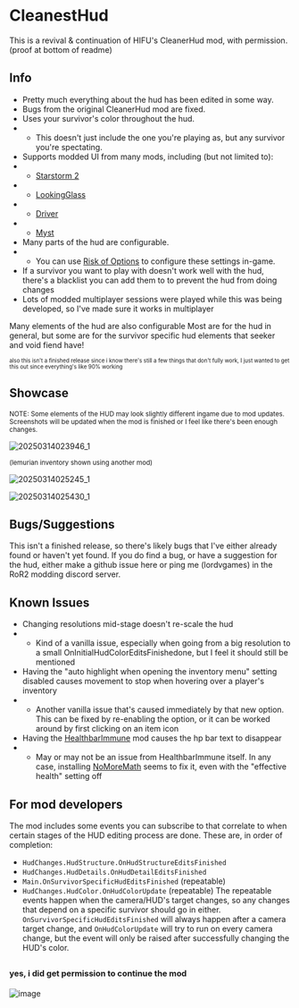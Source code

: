 # CleanestHud

This is a revival & continuation of HIFU's CleanerHud mod, with permission. (proof at bottom of readme)


## Info
- Pretty much everything about the hud has been edited in some way.
- Bugs from the original CleanerHud mod are fixed.
- Uses your survivor's color throughout the hud.
- - This doesn't just include the one you're playing as, but any survivor you're spectating.
- Supports modded UI from many mods, including (but not limited to):
- - [Starstorm 2](https://thunderstore.io/package/TeamMoonstorm/Starstorm2/)
- - [LookingGlass](https://thunderstore.io/package/DropPod/LookingGlass/)
- - [Driver](https://thunderstore.io/package/public_ParticleSystem/Driver/)
- - [Myst](https://thunderstore.io/package/JavAngle/Myst/)
- Many parts of the hud are configurable.
- - You can use [Risk of Options](https://thunderstore.io/package/Rune580/Risk_Of_Options/) to configure these settings in-game.
- If a survivor you want to play with doesn't work well with the hud, there's a blacklist you can add them to to prevent the hud from doing changes
- Lots of modded multiplayer sessions were played while this was being developed, so I've made sure it works in multiplayer

Many elements of the hud are also configurable Most are for the hud in general, but some are for the survivor specific hud elements that seeker and void fiend have!

<sub><sup>also this isn't a finished release since i know there's still a few things that don't fully work, I just wanted to get this out since everything's like 90% working</sup></sub>


## Showcase

<sub>NOTE: Some elements of the HUD may look slightly different ingame due to mod updates. Screenshots will be updated when the mod is finished or I feel like there's been enough changes.</sub>

![20250314023946_1](https://github.com/user-attachments/assets/94455d18-acc4-4d40-b41e-3a1dd132b7b8)

<sub>(lemurian inventory shown using another mod)</sub>

![20250314025245_1](https://github.com/user-attachments/assets/76f20eed-24c0-4b2d-a41e-8bb16687ef64)

![20250314025430_1](https://github.com/user-attachments/assets/1e033eb2-0d17-4006-9376-fbc0b6437be1)


## Bugs/Suggestions
This isn't a finished release, so there's likely bugs that I've either already found or haven't yet found. If you do find a bug, or have a suggestion for the hud, either make a github issue here or ping me (lordvgames) in the RoR2 modding discord server.


## Known Issues
- Changing resolutions mid-stage doesn't re-scale the hud
- - Kind of a vanilla issue, especially when going from a big resolution to a small OnInitialHudColorEditsFinishedone, but I feel it should still be mentioned
- Having the "auto highlight when opening the inventory menu" setting disabled causes movement to stop when hovering over a player's inventory
- - Another vanilla issue that's caused immediately by that new option. This can be fixed by re-enabling the option, or it can be worked around by first clicking on an item icon
- Having the [HealthbarImmune](https://thunderstore.io/c/riskofrain2/p/DestroyedClone/HealthbarImmune/) mod causes the hp bar text to disappear
- - May or may not be an issue from HealthbarImmune itself. In any case, installing [NoMoreMath](https://thunderstore.io/package/Goorakh/NoMoreMath/) seems to fix it, even with the "effective health" setting off


## For mod developers
The mod includes some events you can subscribe to that correlate to when certain stages of the HUD editing process are done. These are, in order of completion:
- `HudChanges.HudStructure.OnHudStructureEditsFinished`
- `HudChanges.HudDetails.OnHudDetailEditsFinished`
- `Main.OnSurvivorSpecificHudEditsFinished` (repeatable)
- `HudChanges.HudColor.OnHudColorUpdate` (repeatable)
The repeatable events happen when the camera/HUD's target changes, so any changes that depend on a specific survivor should go in either. `OnSurvivorSpecificHudEditsFinished` will always happen after a camera target change, and `OnHudColorUpdate` will try to run on every camera change, but the event will only be raised after successfully changing the HUD's color.


## <sub><sup>yes, i did get permission to continue the mod</sup></sub>

![image](https://github.com/user-attachments/assets/131bd210-4f3b-42ea-a0cf-ebf7ae7db98f)
